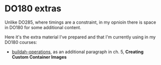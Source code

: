 # **DO180 extras**
Unlike DO285, where timings are a constraint, in my opnioin there is space in DO180 for some additional content.

Here it's the extra material I've prepared and that I'm currently using in my DO180 courses:

- [buildah-operations](buildah-operations), as an additional paragraph in ch. 5, **Creating Custom Container Images**